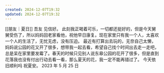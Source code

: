 ```yaml
---
created: 2024-12-07T19:32
updated: 2024-12-07T19:32
---
```

[[朋友｜夏日]]
吾友
见信好。
此刻我正喝着可乐，一切都还挺好的，但是今天舅舅受伤了，所以妈妈回老家看他，祝他早日康复。现在家里只有我一个人，太喜欢一个人的生活了，无忧无虑，没有压迫。
最近有打算出去玩的，无奈自己太懒，妈妈说公园的花又开了很多，想带我一起去看，希望自己找个时间出去走一走吧，总是呆在家里要发霉了。春天的时候只见别人说东皋公园的花开了很多，但是直到花落我也没有付出行动去看一看，那么夏天的花，我一定不能再错过了。
今天依旧顺利吗
祝夏安。
2023 年 5 月 25 日